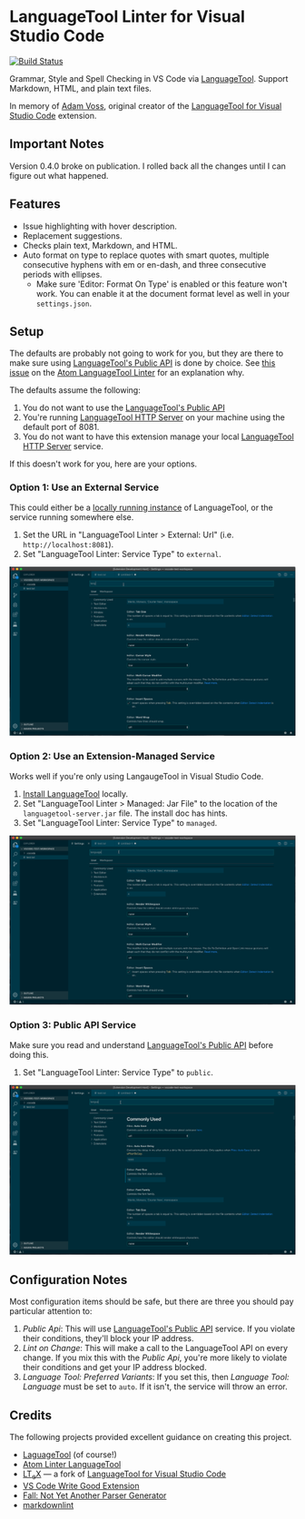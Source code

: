 # LanguageTool Linter for Visual Studio Code

[![Build Status](https://travis-ci.org/davidlday/vscode-languagetool-linter.svg?branch=master)](https://travis-ci.org/davidlday/vscode-languagetool-linter)

Grammar, Style and Spell Checking in VS Code via [LanguageTool](https://languagetool.org). Support Markdown, HTML, and plain text files.

In memory of [Adam Voss](https://github.com/adamvoss), original creator of the [LanguageTool for Visual Studio Code](https://github.com/languagetool-language-server/vscode-languagetool) extension.

## Important Notes

Version 0.4.0 broke on publication. I rolled back all the changes until I can figure out what happened.

## Features

* Issue highlighting with hover description.
* Replacement suggestions.
* Checks plain text, Markdown, and HTML.
* Auto format on type to replace quotes with smart quotes, multiple consecutive hyphens with em or en-dash, and three consecutive periods with ellipses.
  * Make sure 'Editor: Format On Type' is enabled or this feature won't work. You can enable it at the document format level as well in your `settings.json`.

## Setup

The defaults are probably not going to work for you, but they are there to make sure using [LanguageTool's Public API](http://wiki.languagetool.org/public-http-api) is done by choice. See [this issue](https://github.com/wysiib/linter-languagetool/issues/33) on the [Atom LanguageTool Linter](https://atom.io/packages/linter-languagetool) for an explanation why.

The defaults assume the following:

1. You do not want to use the [LanguageTool's Public API](http://wiki.languagetool.org/public-http-api)
2. You're running [LanguageTool HTTP Server](http://wiki.languagetool.org/http-server) on your machine using the default port of 8081.
3. You do not want to have this extension manage your local [LanguageTool HTTP Server](http://wiki.languagetool.org/http-server) service.

If this doesn't work for you, here are your options.

### Option 1: Use an External Service

This could either be a [locally running instance](https://github.com/davidlday/vscode-languagetool-linter/wiki#run-a-local-languagetool-service) of LanguageTool, or the service running somewhere else.

1. Set the URL in "LanguageTool Linter > External: Url" (i.e. `http://localhost:8081`).
1. Set "LanguageTool Linter: Service Type" to `external`.

![External URL](images/external.gif)

### Option 2: Use an Extension-Managed Service

Works well if you're only using LangaugeTool in Visual Studio Code.

1. [Install LanguageTool](https://github.com/davidlday/vscode-languagetool-linter/wiki#installing-languagetool) locally.
1. Set "LanguageTool Linter > Managed: Jar File" to the location of the `languagetool-server.jar` file. The install doc has hints.
1. Set "LanguageTool Linter: Service Type" to `managed`.

![Managed Service](images/managed.gif)

### Option 3: Public API Service

Make sure you read and understand [LanguageTool's Public API](http://wiki.languagetool.org/public-http-api) before doing this.

1. Set "LanguageTool Linter: Service Type" to `public`.

![Public API](images/public.gif)

## Configuration Notes

Most configuration items should be safe, but there are three you should pay particular attention to:

1. *Public Api*: This will use [LanguageTool's Public API](http://wiki.languagetool.org/public-http-api) service. If you violate their conditions, they'll block your IP address.
2. *Lint on Change*: This will make a call to the LanguageTool API on every change. If you mix this with the *Public Api*, you're more likely to violate their conditions and get your IP address blocked.
3. *Language Tool: Preferred Variants*: If you set this, then *Language Tool: Language* must be set to `auto`. If it isn't, the service will throw an error.

## Credits

The following projects provided excellent guidance on creating this project.

* [LaguageTool](https://languagetool.org) (of course!)
* [Atom Linter LanguageTool](https://github.com/wysiib/linter-languagetool/)
* [LT<sub>e</sub>X](https://github.com/valentjn/vscode-ltex) — a fork of [LanguageTool for Visual Studio Code](https://github.com/languagetool-language-server/vscode-languagetool)
* [VS Code Write Good Extension](https://github.com/TravisTheTechie/vscode-write-good/)
* [Fall: Not Yet Another Parser Generator](https://github.com/matklad/fall)
* [markdownlint](https://github.com/DavidAnson/vscode-markdownlint)
